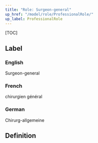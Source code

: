 ```yaml
---
title: "Role: Surgeon-general"
up_href: "/model/role/ProfessionalRole/"
up_label: ProfessionalRole
---
```


[TOC]

## Label

### English
Surgeon-general

### French
chirurgien général

### German
Chirurg-allgemeine

## Definition

